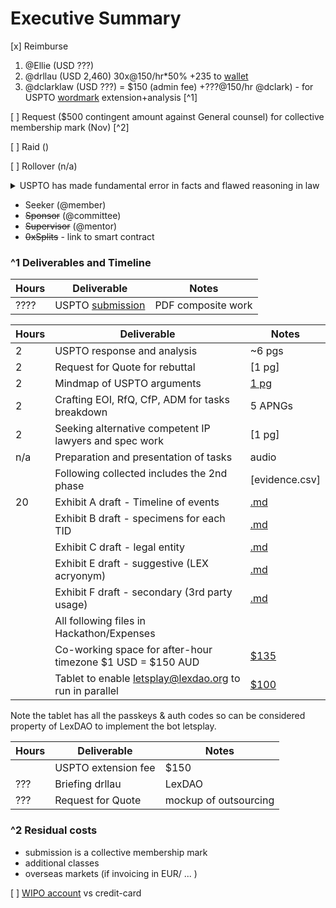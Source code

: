 # Executive Summary
<!-- as per gitbook [page](https://gitbook.lexdao.net/untitled/grants-committee-charter/grant-proposals) -->

<!-- these are not necessarily exclusive -->
[x] Reimburse 
1. @Ellie (USD ???)
2. @drllau (USD 2,460) 30x@150/hr*50% +235 to [wallet](https://etherscan.io/address/0x590D24003D5Ec516502db08E01421ba56a5cd611)
3. @dclarklaw (USD ???) = $150 (admin fee) +???@150/hr @dclark) - for USPTO [wordmark](https://discord.com/channels/682960432272506907/1223273416690237551) extension+analysis [^1]

[ ] Request ($500 contingent amount against General counsel) for collective membership mark (Nov) [^2]

[ ] Raid ()
 
<!-- for non-raids you can ignore the details and just have summary lines -->

[ ] Rollover (n/a)

<details>
<summary>USPTO has made fundamental error in facts and flawed reasoning in law</summary>
![mindmap]()

But advice from @Ellie to split the rebuttal into simple then collective membership later. However evidence is gathered for the longer term in case an appeal is needed in future.
</details>

- Seeker (@member)
- ~~Sponsor~~ (@committee)
- ~~Supervisor~~ (@mentor)
- ~~0xSplits~~ - link to smart contract
<!-- remove the ~~ if any of the options apply, supervisor for (l)externs -->

### ^1 Deliverables and Timeline

| Hours | Deliverable | Notes |
| ---- | ----------- | ----- |
| ???? | USPTO [submission](https://tsdrsec.uspto.gov/ts/cd/pdfs?f=/ROA/2024/06/06/20240606195934303720-97828729-019_001/evi_1985410664-20240606193529567208_._LEXDAO_Response_to_Office_Action.pdf) | PDF composite work |

| Hours | Deliverable | Notes |
| ---- | ----------- | ----- |
| 2 | USPTO response and analysis | ~6 pgs |
| 2 | Request for Quote for rebuttal | [1 pg] |
| 2 | Mindmap of USPTO arguments | [1 pg](https://github.com/lexDAO/hackathon/blob/master/2024%2FUSPTO.mm) |
| 2 | Crafting EOI, RfQ, CfP, ADM for tasks breakdown | 5 APNGs |
| 2 | Seeking alternative competent IP lawyers and spec work | [1 pg] |
| n/a | Preparation and presentation of tasks | audio |
| | Following collected includes the 2nd phase | [evidence.csv] |
| 20| Exhibit A draft - Timeline of events | [.md](https://github.com/lexDAO/trademark-filing/blob/main/Exhibit%20A%20-%20Event%20Timeline.md) |
|   | Exhibit B draft - specimens for each TID | [.md](https://github.com/lexDAO/trademark-filing/blob/main/Exhibit%20B%20-%20TID%20by%20earliest%20date.md) |
|   | Exhibit C draft - legal entity | [.md](https://github.com/lexDAO/trademark-filing/blob/main/Exhibit%20C%20-%20Communications%20%26%20Partnership.md) |
|   | Exhibit E draft - suggestive (LEX acryonym) | [.md](https://github.com/lexDAO/trademark-filing/blob/main/Exhibit%20E%20-%20Suggestive.md) |
|   | Exhibit F draft - secondary (3rd party usage) | [.md](https://github.com/lexDAO/trademark-filing/blob/main/Exhibit%20F%20-%203rd%20Party.md) |
| | All following files in Hackathon/Expenses | |
| | Co-working space for after-hour timezone $1 USD = $150 AUD | [$135](https://drive.google.com/drive/mobile/folders/1tVzu6gXCaWFO6TX5LmIpMGOOSzzJZDg5/11Rh6AOVMxsH8Y032DNNsrzP2H8W3U0vv?sort=13&direction=a) |
| | Tablet to enable letsplay@lexdao.org to run in parallel | [$100](https://drive.google.com/drive/mobile/folders/1tVzu6gXCaWFO6TX5LmIpMGOOSzzJZDg5/11Rh6AOVMxsH8Y032DNNsrzP2H8W3U0vv?sort=13&direction=a) |

Note the tablet has all the passkeys & auth codes so can be considered property of LexDAO to implement the bot letsplay.

| Hours | Deliverable | Notes |
| ---- | ----------- | ----- |
|  | USPTO extension fee | $150 |
| ??? | Briefing drllau | LexDAO | |
| ??? | Request for Quote | mockup of outsourcing |

### ^2 Residual costs 
- submission is a collective membership mark 
- additional classes 
- overseas markets (if invoicing in EUR/ ... )

[ ] [WIPO account](https://www3.wipo.int/currentaccount/public/index.xhtml) vs credit-card